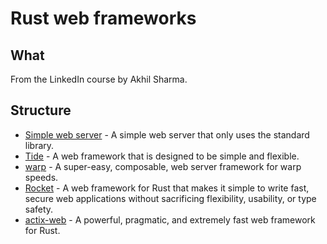 # Rust web frameworks

## What

From the LinkedIn course by Akhil Sharma.

## Structure

- [Simple web server](simple-web-server) - A simple web server that only uses the standard library.
- [Tide](tide) - A web framework that is designed to be simple and flexible.
- [warp](warp) - A super-easy, composable, web server framework for warp speeds.
- [Rocket](rocket) - A web framework for Rust that makes it simple to write fast, secure web applications without sacrificing flexibility, usability, or type safety.
- [actix-web](actix-web) - A powerful, pragmatic, and extremely fast web framework for Rust.
